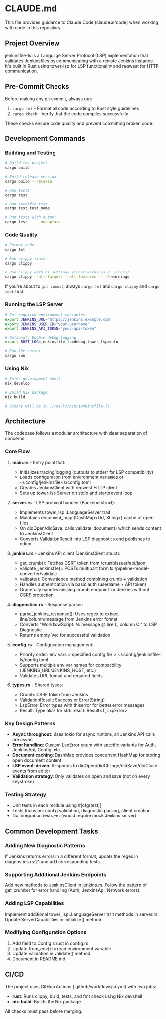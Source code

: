 # CLAUDE.md

This file provides guidance to Claude Code (claude.ai/code) when working with code in this repository.

## Project Overview

jenkinsfile-ls is a Language Server Protocol (LSP) implementation that validates Jenkinsfiles by communicating with a remote Jenkins instance. It's built in Rust using tower-lsp for LSP functionality and reqwest for HTTP communication.

## Pre-Commit Checks

Before making any git commit, always run:

1. `cargo fmt` - Format all code according to Rust style guidelines
2. `cargo check` - Verify that the code compiles successfully

These checks ensure code quality and prevent committing broken code.

## Development Commands

### Building and Testing
```bash
# Build the project
cargo build

# Build release version
cargo build --release

# Run tests
cargo test

# Run specific test
cargo test test_name

# Run tests with output
cargo test -- --nocapture
```

### Code Quality
```bash
# Format code
cargo fmt

# Run clippy linter
cargo clippy

# Run clippy with CI settings (treat warnings as errors)
cargo clippy --all-targets --all-features -- -D warnings
```

If you're about to `git commit`, always `cargo fmt` and `cargo clippy` and `cargo test` first.

### Running the LSP Server
```bash
# Set required environment variables
export JENKINS_URL="https://jenkins.example.com"
export JENKINS_USER_ID="your-username"
export JENKINS_API_TOKEN="your-api-token"

# Optional: Enable debug logging
export RUST_LOG=jenkinsfile_ls=debug,tower_lsp=info

# Run the server
cargo run
```

### Using Nix
```bash
# Enter development shell
nix develop

# Build Nix package
nix build

# Binary will be in ./result/bin/jenkinsfile-ls
```

## Architecture

The codebase follows a modular architecture with clear separation of concerns:

### Core Flow
1. **main.rs** - Entry point that:
   - Initializes tracing/logging (outputs to stderr for LSP compatibility)
   - Loads configuration from environment variables or ~/.config/jenkinsfile-ls/config.toml
   - Creates JenkinsClient with reqwest HTTP client
   - Sets up tower-lsp Server on stdio and starts event loop

2. **server.rs** - LSP protocol handler (Backend struct):
   - Implements tower_lsp::LanguageServer trait
   - Maintains document_map (DashMap<Url, String>) cache of open files
   - On didOpen/didSave: calls validate_document() which sends content to JenkinsClient
   - Converts ValidationResult into LSP diagnostics and publishes to editor

3. **jenkins.rs** - Jenkins API client (JenkinsClient struct):
   - get_crumb(): Fetches CSRF token from /crumbIssuer/api/json
   - validate_jenkinsfile(): POSTs multipart form to /pipeline-model-converter/validate
   - validate(): Convenience method combining crumb + validation
   - Handles authentication via basic auth (username + API token)
   - Gracefully handles missing crumb endpoint for Jenkins without CSRF protection

4. **diagnostics.rs** - Response parser:
   - parse_jenkins_response(): Uses regex to extract line/column/message from Jenkins error format
   - Converts "WorkflowScript: N: message @ line L, column C." to LSP Diagnostic
   - Returns empty Vec for successful validation

5. **config.rs** - Configuration management:
   - Priority order: env vars > specified config file > ~/.config/jenkinsfile-ls/config.toml
   - Supports multiple env var names for compatibility (JENKINS_URL/JENKINS_HOST, etc.)
   - Validates URL format and required fields

6. **types.rs** - Shared types:
   - Crumb: CSRF token from Jenkins
   - ValidationResult: Success or Error(String)
   - LspError: Error types with thiserror for better error messages
   - Result<T>: Type alias for std::result::Result<T, LspError>

### Key Design Patterns
- **Async throughout**: Uses tokio for async runtime, all Jenkins API calls are async
- **Error handling**: Custom LspError enum with specific variants for Auth, JenkinsApi, Config, etc.
- **Document caching**: DashMap provides concurrent HashMap for storing open document content
- **LSP event-driven**: Responds to didOpen/didChange/didSave/didClose events from editor
- **Validation strategy**: Only validates on open and save (not on every keystroke)

### Testing Strategy
- Unit tests in each module using #[cfg(test)]
- Tests focus on: config validation, diagnostic parsing, client creation
- No integration tests yet (would require mock Jenkins server)

## Common Development Tasks

### Adding New Diagnostic Patterns
If Jenkins returns errors in a different format, update the regex in diagnostics.rs:21 and add corresponding tests.

### Supporting Additional Jenkins Endpoints
Add new methods to JenkinsClient in jenkins.rs. Follow the pattern of get_crumb() for error handling (Auth, JenkinsApi, Network errors).

### Adding LSP Capabilities
Implement additional tower_lsp::LanguageServer trait methods in server.rs. Update ServerCapabilities in initialize() method.

### Modifying Configuration Options
1. Add field to Config struct in config.rs
2. Update from_env() to read environment variable
3. Update validation in validate() method
4. Document in README.md

## CI/CD

The project uses GitHub Actions (.github/workflows/ci.yml) with two jobs:
- **rust**: Runs clippy, build, tests, and fmt check using Nix devshell
- **nix-build**: Builds the Nix package

All checks must pass before merging.
